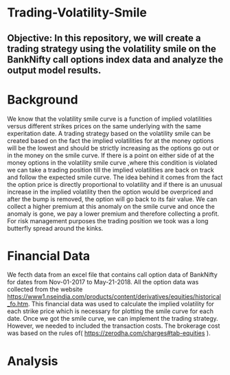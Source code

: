 #                                                  Trading-Volatility-Smile

## Objective: In this repository, we will create a trading strategy using the volatility smile on the BankNifty call options index data and analyze the output model results. 

# Background 
We know that the volatility smile curve is a function of implied volatilities versus different strikes prices on the same underlying with the same experitation date. A trading strategy based on the volatility smile can be created based on the fact the implied volatilities for at the money options will be the lowest and should be strictly increasing as the options go out or in the money on the smile curve. If there is a point on either side of at the money options in the volatility smile curve ,where this condition is violated we can take a trading position till the implied volatilities are back on track and follow the expected smile curve. The idea behind it comes from the fact the option price is directly proportional to volatility and if there is an unusual increase in the implied volatility then the option would be overpriced and after the bump is removed, the option will go back to its fair value. We can collect a higher premium at this anomaly on the smile curve and once the anomaly is gone, we pay a lower premium and therefore collecting a profit. For risk management purposes the trading position we took was a long butterfly spread around the kinks.    

# Financial Data
We fecth data from an excel file that contains call option data of BankNifty for dates from Nov-01-2017 to May-21-2018. All the option data
was collected from the website https://www1.nseindia.com/products/content/derivatives/equities/historical_fo.htm. This financial data was used to calculate the implied volatility for each strike price which is necessary for plotting the smile curve for each date. Once we got the smile curve, we can implement the trading strategy. However, we needed to included the transaction costs. The brokerage cost was based on the rules of( https://zerodha.com/charges#tab-equities ). 

# Analysis

